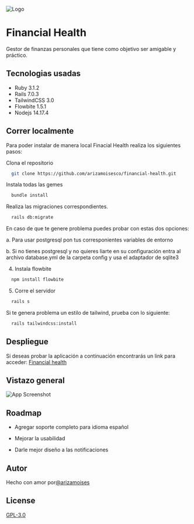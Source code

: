 ![Logo](https://drive.google.com/file/d/1zqnbdnPvixRTdWa-79qMuIsyPd9n0AqE/view?usp=sharing "prueba" )


# Financial Health 

Gestor de finanzas personales que tiene como objetivo ser amigable y práctico.


## Tecnologias usadas

* Ruby 3.1.2
* Rails 7.0.3
* TailwindCSS 3.0
* Flowbite 1.5.1
* Nodejs 14.17.4




## Correr localmente

Para poder instalar de manera local Finacial Health realiza los siguientes pasos: 

Clona el repositorio
```bash
  git clone https://github.com/arizamoisesco/financial-health.git

```
Instala todas las gemes 
```bash
  bundle install 

```
Realiza las migraciones correspondientes. 
```bash
  rails db:migrate

```
En caso de que te genere problema puedes probar con estas dos opciones:

a.  Para usar postgresql pon tus corresponientes variables de entorno

b. Si no tienes postgresql y no quieres liarte en su configuración entra al archivo database.yml de la carpeta config y usa el adaptador de sqlite3

4. Instala flowbite

```bash
  npm install flowbite

```
5. Corre el servidor

```bash
  rails s

```
Si te genera problema un estilo de tailwind, prueba con lo siguiente:
```bash
  rails tailwindcss:install

```

## Despliegue

Si deseas probar la aplicación a continuación encontrarás un link para acceder:
[Financial health](https://financial-health.herokuapp.com/)



## Vistazo general

![App Screenshot](https://drive.google.com/file/d/14JucINKLlgYxJng_y9w_hCRrkYv6ML5r/view?usp=sharing)


## Roadmap

- Agregar soporte completo para idioma español

- Mejorar la usabilidad

- Darle mejor diseño a las notificaciones



## Autor

Hecho con amor por[@arizamoises](https://www.github.com/arizamoisesco)


## License

[GPL-3.0](https://choosealicense.com/licenses/gpl-3.0/)

